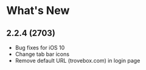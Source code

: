 # What's New

## 2.2.4 (2703)

- Bug fixes for iOS 10
- Change tab bar icons
- Remove default URL (trovebox.com) in login page
